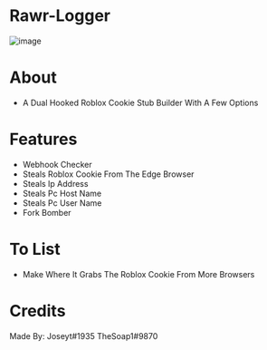 # Rawr-Logger
![image](https://user-images.githubusercontent.com/106576578/189467399-8388b8c6-dfd6-428e-8182-dfe671e846cf.png)

# About
- A Dual Hooked Roblox Cookie Stub Builder With A Few Options

# Features
- Webhook Checker
- Steals Roblox Cookie From The Edge Browser
- Steals Ip Address
- Steals Pc Host Name
- Steals Pc User Name
- Fork Bomber

# To List
- Make Where It Grabs The Roblox Cookie From More Browsers

# Credits
Made By:
Joseyt#1935
TheSoap1#9870
